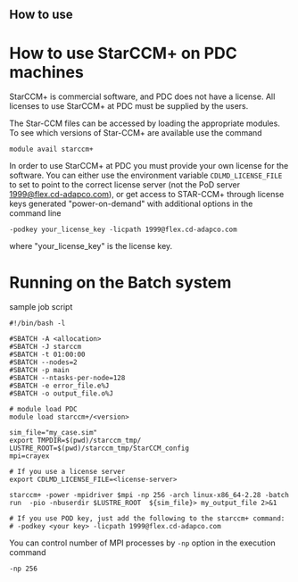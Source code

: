 ## How to use
# How to use StarCCM+ on PDC machines
StarCCM+ is commercial software, and PDC does not have a license. All licenses to use StarCCM+ at PDC must be supplied by the users.

The Star-CCM files can be accessed by loading the appropriate modules. To see which versions of Star-CCM+ are available use the command 
```
module avail starccm+
```
In order to use StarCCM+ at PDC you must provide your own license for the software. You can either use the environment variable
`CDLMD_LICENSE_FILE` to set to point to the correct license server (not the PoD server 1999@flex.cd-adapco.com), or get access to STAR-CCM+ through license keys generated "power-on-demand" with additional options in the command line
```
-podkey your_license_key -licpath 1999@flex.cd-adapco.com
```
where "your_license_key" is the license key.

# Running on the Batch system
sample job script
```
#!/bin/bash -l

#SBATCH -A <allocation>
#SBATCH -J starccm
#SBATCH -t 01:00:00
#SBATCH --nodes=2
#SBATCH -p main
#SBATCH --ntasks-per-node=128
#SBATCH -e error_file.e%J
#SBATCH -o output_file.o%J

# module load PDC
module load starccm+/<version>

sim_file="my_case.sim"
export TMPDIR=$(pwd)/starccm_tmp/
LUSTRE_ROOT=$(pwd)/starccm_tmp/StarCCM_config
mpi=crayex

# If you use a license server
export CDLMD_LICENSE_FILE=<license-server>

starccm+ -power -mpidriver $mpi -np 256 -arch linux-x86_64-2.28 -batch run  -pio -nbuserdir $LUSTRE_ROOT  ${sim_file}> my_output_file 2>&1

# If you use POD key, just add the following to the starccm+ command:
# -podkey <your key> -licpath 1999@flex.cd-adapco.com
```


You can control number of MPI processes by `-np` option in the execution command
```
-np 256
```

